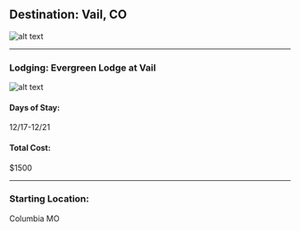 ## Destination: Vail, CO
![alt text](http://www.vailgov.com/portals/0/img/tiles/full4.jpg)

---

### Lodging: Evergreen Lodge at Vail
![alt text](https://exp.cdn-hotels.com/hotels/1000000/10000/300/266/bb01a88a_z.jpg)
#### Days of Stay:
12/17-12/21
#### Total Cost:
$1500

---

### Starting Location:
Columbia MO
